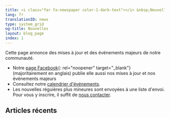 ```yaml
---
title: <i class="far fa-newspaper color-1-dark-text"></i> &nbsp;Nouvelles
lang: fr
translationID: news
type: system_grid
og-title: Nouvelles
layout: blog_page
index: 1
---
```

Cette page annonce des mises à jour et des événements majeurs de notre communauté.
* Notre [page Facebook](https://fb.com/MontrealQuakers/){: rel="noopener" target="_blank"} (majoritairement en anglais) publie elle aussi nos mises à jour et nos événements majeurs
* Consultez notre [calendrier d'événements](/calendrier).
* Les nouvelles réguières plus mineures sont envoyées à une liste d'envoi. Pour vous y inscrire, il suffit de [nous contacter](/contact-fr).

## Articles récents

